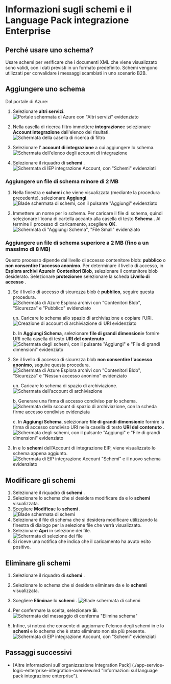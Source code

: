 <properties
    pageTitle="Panoramica di schemi e il Language Pack integrazione Enterprise | Microsoft Azure"
    description="Informazioni su come usare schemi con le app Enterprise Integration Pack e logica"
    services="logic-apps"
    documentationCenter=".net,nodejs,java"
    authors="msftman"
    manager="erikre"
    editor="cgronlun"/>

<tags
    ms.service="logic-apps"
    ms.workload="integration"
    ms.tgt_pltfrm="na"
    ms.devlang="na"
    ms.topic="article"
    ms.date="07/29/2016"
    ms.author="deonhe"/>

# <a name="learn-about-schemas-and-the-enterprise-integration-pack"></a>Informazioni sugli schemi e il Language Pack integrazione Enterprise  

## <a name="why-use-a-schema"></a>Perché usare uno schema?
Usare schemi per verificare che i documenti XML che viene visualizzato sono validi, con i dati previsti in un formato predefinito. Schemi vengono utilizzati per convalidare i messaggi scambiati in uno scenario B2B.

## <a name="add-a-schema"></a>Aggiungere uno schema
Dal portale di Azure:  

1. Selezionare **altri servizi**.  
![Portale schermata di Azure con "Altri servizi" evidenziato](./media/app-service-logic-enterprise-integration-overview/overview-11.png)    

2. Nella casella di ricerca filtro immettere **integrazione**e selezionare **Account integrazione** dall'elenco dei risultati.     
![Schermata della casella di ricerca di filtro](./media/app-service-logic-enterprise-integration-overview/overview-21.png)  
3. Selezionare l' **account di integrazione** a cui aggiungere lo schema.    
![Schermata dell'elenco degli account di integrazione](./media/app-service-logic-enterprise-integration-overview/overview-31.png)  

4. Selezionare il riquadro di **schemi** .  
![Schermata di IEP integrazione Account, con "Schemi" evidenziati](./media/app-service-logic-enterprise-integration-schemas/schema-11.png)  

### <a name="add-a-schema-file-less-than-2-mb"></a>Aggiungere un file di schema minore di 2 MB  

1. Nella finestra e **schemi** che viene visualizzata (mediante la procedura precedente), selezionare **Aggiungi**.  
![Blade schermata di schemi, con il pulsante "Aggiungi" evidenziato](./media/app-service-logic-enterprise-integration-schemas/schema-21.png)  

2. Immettere un nome per lo schema. Per caricare il file di schema, quindi selezionare l'icona di cartella accanto alla casella di testo **Schema** . Al termine il processo di caricamento, scegliere **OK**.    
![Schermata di "Aggiungi Schema", "File Small" evidenziato](./media/app-service-logic-enterprise-integration-schemas/schema-31.png)  

### <a name="add-a-schema-file-larger-than-2-mb-up-to-a-maximum-of-8-mb"></a>Aggiungere un file di schema superiore a 2 MB (fino a un massimo di 8 MB)  

Questo processo dipende dal livello di accesso contenitore blob: **pubblico** o **non consentire l'accesso anonimo**. Per determinare il livello di accesso, in **Esplora archivi Azure**in **Contenitori Blob**, selezionare il contenitore blob desiderato. Selezionare **protezione**e selezionare la scheda **Livello di accesso** .

1. Se il livello di accesso di sicurezza blob è **pubblico**, seguire questa procedura.  
  ![Schermata di Azure Esplora archivi con "Contenitori Blob", "Sicurezza" e "Pubblico" evidenziato](./media/app-service-logic-enterprise-integration-schemas/blob-public.png)  

    un. Caricare lo schema allo spazio di archiviazione e copiare l'URI.  
    ![Creazione di account di archiviazione di URI evidenziato](./media/app-service-logic-enterprise-integration-schemas/schema-blob.png)  

    b. In **Aggiungi Schema**, selezionare **file di grandi dimensioni**e fornire URI nella casella di testo **URI del contenuto** .  
    ![Schermata degli schemi, con il pulsante "Aggiungi" e "File di grandi dimensioni" evidenziato](./media/app-service-logic-enterprise-integration-schemas/schema-largefile.png)  

2. Se il livello di accesso di sicurezza blob **non consentire l'accesso anonimo**, seguire questa procedura.  
  ![Schermata di Azure Esplora archivi con "Contenitori Blob", "Sicurezza" e "Nessun accesso anonimo" evidenziato](./media/app-service-logic-enterprise-integration-schemas/blob-1.png)  

    un. Caricare lo schema di spazio di archiviazione.  
    ![Schermata dell'account di archiviazione](./media/app-service-logic-enterprise-integration-schemas/blob-3.png)

    b. Generare una firma di accesso condiviso per lo schema.  
    ![Schermata della sccount di spazio di archiviazione, con la scheda firme accesso condiviso evidenziata](./media/app-service-logic-enterprise-integration-schemas/blob-2.png)

    c. In **Aggiungi Schema**, selezionare **file di grandi dimensioni**e fornire la firma di accesso condiviso URI nella casella di testo **URI del contenuto** .  
    ![Schermata degli schemi, con il pulsante "Aggiungi" e "File di grandi dimensioni" evidenziato](./media/app-service-logic-enterprise-integration-schemas/schema-largefile.png)  

3. In e lo **schemi** dell'Account di integrazione EIP, viene visualizzato lo schema appena aggiunto.  
![Schermata di EIP integrazione Account "Schemi" e il nuovo schema evidenziato](./media/app-service-logic-enterprise-integration-schemas/schema-41.png)
  

## <a name="edit-schemas"></a>Modificare gli schemi
1. Selezionare il riquadro di **schemi** .  
2. Selezionare lo schema che si desidera modificare da e lo **schemi** visualizzata.
3. Scegliere **Modifica**e lo **schemi** .  
![Blade schermata di schemi](./media/app-service-logic-enterprise-integration-schemas/edit-12.png)    
4. Selezionare il file di schema che si desidera modificare utilizzando la finestra di dialogo per la selezione file che verrà visualizzato.
5. Selezionare **Apri** in selezione dei file.  
![Schermata di selezione dei file](./media/app-service-logic-enterprise-integration-schemas/edit-31.png)  
6. Si riceve una notifica che indica che il caricamento ha avuto esito positivo.  

## <a name="delete-schemas"></a>Eliminare gli schemi
1. Selezionare il riquadro di **schemi** .  
2. Selezionare lo schema che si desidera eliminare da e lo **schemi** visualizzata.  
3. Scegliere **Elimina**e lo **schemi** .
![Blade schermata di schemi](./media/app-service-logic-enterprise-integration-schemas/delete-12.png)  

4. Per confermare la scelta, selezionare **Sì**.  
![Schermata del messaggio di conferma "Elimina schema"](./media/app-service-logic-enterprise-integration-schemas/delete-21.png)  
5. Infine, si noterà che consente di aggiornare l'elenco degli schemi in e lo **schemi** e lo schema che è stato eliminato non sia più presente.  
![Schermata di EIP integrazione Account, con "Schemi" evidenziati](./media/app-service-logic-enterprise-integration-schemas/delete-31.png)    

## <a name="next-steps"></a>Passaggi successivi

- [Altre informazioni sull'organizzazione Integration Pack] (./app-service-logic-enterprise-integration-overview.md "Informazioni sul language pack integrazione enterprise").  
